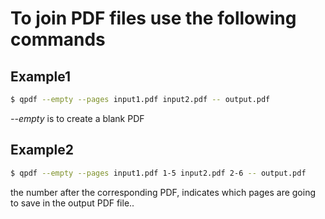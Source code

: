 # To join PDF files use the following commands

## Example1

```bash
$ qpdf --empty --pages input1.pdf input2.pdf -- output.pdf
```

*--empty* is to create a blank PDF

## Example2

```bash
$ qpdf --empty --pages input1.pdf 1-5 input2.pdf 2-6 -- output.pdf
```

the number after the corresponding PDF, indicates which pages are going to save in the output PDF file..